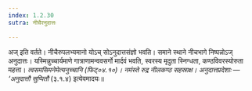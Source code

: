 ```yaml
---
index: 1.2.30
sutra: नीचैरनुदात्तः

---
```

अज् इति वर्तते। नीचैरुपलभ्यमानो योऽच्  सोऽनुदात्तसंज्ञो भवति। समाने स्थाने नीचभागे निष्पन्नोऽज् अनुदात्तः। यस्मिन्नुच्चार्यमाणे गात्राणामन्ववसर्गो मार्दवं भवति, स्वरस्य मृदुता स्निग्धता, कण्ठविवरस्योरुता महत्ता। _त्वसमसिमनेमेत्यनुच्चानि (फिट्०४.१०)। नम॑स्ते रुद्र नीलकण्ठ सहस्राक्ष। अनुदात्तप्रदेशाः — ‘अनुदात्तौ सुप्पितौ_ (३.१.४) इत्येवमादयः॥
